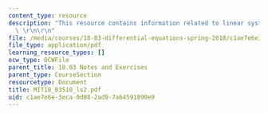 ```yaml
---
content_type: resource
description: "This resource contains information related to linear systems of ODE's.\
  \ \r\n\r\n"
file: /media/courses/18-03-differential-equations-spring-2010/c1ae7e6e3eca0d082ad97a64591890e9_MIT18_03S10_ls2.pdf
file_type: application/pdf
learning_resource_types: []
ocw_type: OCWFile
parent_title: 18.03 Notes and Exercises
parent_type: CourseSection
resourcetype: Document
title: MIT18_03S10_ls2.pdf
uid: c1ae7e6e-3eca-0d08-2ad9-7a64591890e9
---
```

